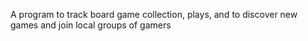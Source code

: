 A program to track board game collection, plays, and to discover new games and join local groups of gamers
